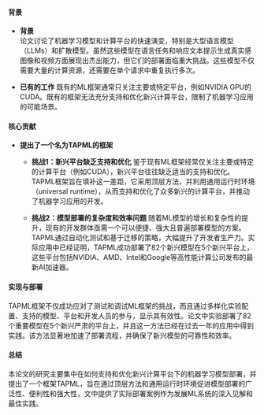 #### 背景
- **背景**       
    论文讨论了机器学习模型和计算平台的快速演变，特别是大型语言模型（LLMs）和扩散模型。虽然这些模型在语言任务和响应文本提示生成真实感图像和视频方面展现出杰出能力，但它们的部署面临重大挑战。这些模型不仅需要大量的计算资源，还需要在单个请求中重复执行多次。

- **已有的工作**
    既有的ML框架通常只关注主要或特定平台，例如NVIDIA GPU的CUDA。既有的框架无法充分支持和优化新兴计算平台，限制了机器学习应用的可能场景。

#### 核心贡献
- **提出了一个名为TAPML的框架**
    - **挑战1：新兴平台缺乏支持和优化**
        鉴于现有ML框架经常仅关注主要或特定的计算平台（例如CUDA），新兴平台往往缺乏适当的支持和优化。TAPML框架旨在填补这一差距，它采用顶层方法，并利用通用运行时环境（universal runtime），从而支持和优化了众多新兴的计算平台，并推动了机器学习应用的开发。

    - **挑战2：模型部署的复杂度和效率问题**
        随着ML模型的增长和复杂性的提升，现有的开发群体亟需一个可以便捷、强大且普遍部署模型的方案。TAPML通过自动化测试和基于迁移的策略，大幅提升了开发者生产力。实际应用中已经证明，TAPML成功部署了82个新兴模型在5个新兴平台上，这些平台包括NVIDIA、AMD、Intel和Google等高性能计算公司发布的最新AI加速器。
    
#### 实现与部署
TAPML框架不仅成功应对了测试和调试ML框架的挑战，而且通过多样化实验配置、支持的模型、平台和开发人员的参与，显示其有效性。论文中实验部署了82个重要模型在5个新兴严肃的平台上，并且这一方法已经在过去一年的应用中得到实践。该方法显著地加速了部署流程，并确保了新兴模型的可靠性和效率。

#### 总结
本论文的研究主要集中在如何支持和优化新兴计算平台下的机器学习模型部署，并提出了一个框架TAPML，旨在通过顶层方法和通用运行时环境促进模型部署的广泛性、便利性和强大性，文中提供了实际部署案例作为发展ML系统的深入见解和最佳实践。
